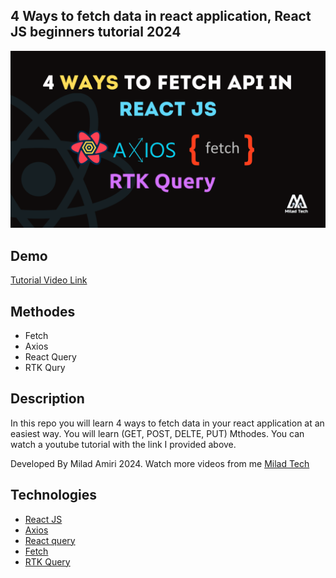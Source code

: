 
## 4 Ways to fetch data in react application, React JS beginners tutorial 2024

<img src="./public/banner.png" alt="banner-image"/>

## Demo
[Tutorial Video Link](https://youtu.be/_jLxmkVkDOI)

## Methodes

- Fetch
- Axios
- React Query
- RTK Qury

## Description

In this repo you will learn 4 ways to fetch data in your react application at an easiest way. You will learn (GET, POST, DELTE, PUT) Mthodes.
You can watch a youtube tutorial with the link I provided above.

Developed By Milad Amiri 2024.
Watch more videos from me [Milad Tech](https://www.youtube.com/@miladtech2844)

## Technologies 

- [React JS](https://reactjs.org/docs/getting-started.html)
- [Axios](https://axios-http.com/docs/intro)
- [React query](https://tanstack.com/query/latest/docs/react/overview)
- [Fetch](https://developer.mozilla.org/en-US/docs/Web/API/Fetch_API)
- [RTK Query](https://redux-toolkit.js.org/rtk-query/overview)
